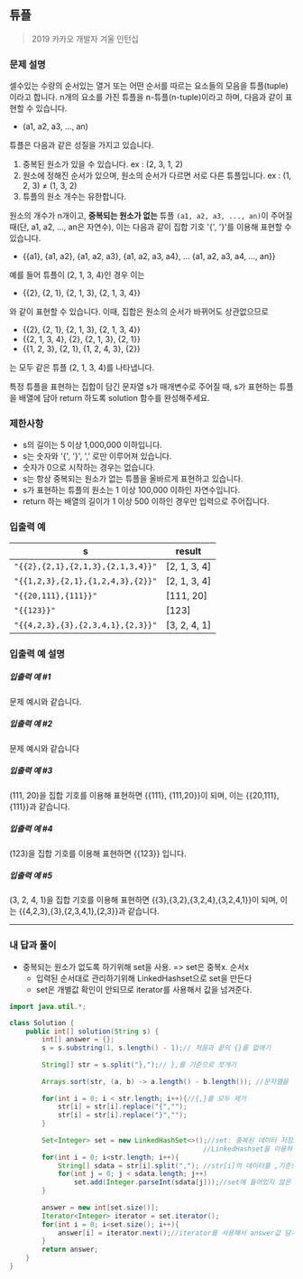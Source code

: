 ## 튜플

> 2019 카카오 개발자 겨울 인턴십

### 문제 설명

셀수있는 수량의 순서있는 열거 또는 어떤 순서를 따르는 요소들의 모음을 튜플(tuple)이라고 합니다. n개의 요소를 가진 튜플을 n-튜플(n-tuple)이라고 하며, 다음과 같이 표현할 수 있습니다.

- (a1, a2, a3, ..., an)

튜플은 다음과 같은 성질을 가지고 있습니다.

1. 중복된 원소가 있을 수 있습니다. ex : (2, 3, 1, 2)
2. 원소에 정해진 순서가 있으며, 원소의 순서가 다르면 서로 다른 튜플입니다. ex : (1, 2, 3) ≠ (1, 3, 2)
3. 튜플의 원소 개수는 유한합니다.

원소의 개수가 n개이고, **중복되는 원소가 없는** 튜플 `(a1, a2, a3, ..., an)`이 주어질 때(단, a1, a2, ..., an은 자연수), 이는 다음과 같이 집합 기호 '{', '}'를 이용해 표현할 수 있습니다.

- {{a1}, {a1, a2}, {a1, a2, a3}, {a1, a2, a3, a4}, ... {a1, a2, a3, a4, ..., an}}

예를 들어 튜플이 (2, 1, 3, 4)인 경우 이는

- {{2}, {2, 1}, {2, 1, 3}, {2, 1, 3, 4}}

와 같이 표현할 수 있습니다. 이때, 집합은 원소의 순서가 바뀌어도 상관없으므로

- {{2}, {2, 1}, {2, 1, 3}, {2, 1, 3, 4}}
- {{2, 1, 3, 4}, {2}, {2, 1, 3}, {2, 1}}
- {{1, 2, 3}, {2, 1}, {1, 2, 4, 3}, {2}}

는 모두 같은 튜플 (2, 1, 3, 4)를 나타냅니다.

특정 튜플을 표현하는 집합이 담긴 문자열 s가 매개변수로 주어질 때, s가 표현하는 튜플을 배열에 담아 return 하도록 solution 함수를 완성해주세요.

### 제한사항

- s의 길이는 5 이상 1,000,000 이하입니다.
- s는 숫자와 '{', '}', ',' 로만 이루어져 있습니다.
- 숫자가 0으로 시작하는 경우는 없습니다.
- s는 항상 중복되는 원소가 없는 튜플을 올바르게 표현하고 있습니다.
- s가 표현하는 튜플의 원소는 1 이상 100,000 이하인 자연수입니다.
- return 하는 배열의 길이가 1 이상 500 이하인 경우만 입력으로 주어집니다.

### 입출력 예

| s                                 | result       |
| --------------------------------- | ------------ |
| `"{{2},{2,1},{2,1,3},{2,1,3,4}}"` | [2, 1, 3, 4] |
| `"{{1,2,3},{2,1},{1,2,4,3},{2}}"` | [2, 1, 3, 4] |
| `"{{20,111},{111}}"`              | [111, 20]    |
| `"{{123}}"`                       | [123]        |
| `"{{4,2,3},{3},{2,3,4,1},{2,3}}"` | [3, 2, 4, 1] |

### 입출력 예 설명

##### **입출력 예 #1**

문제 예시와 같습니다.

##### **입출력 예 #2**

문제 예시와 같습니다

##### **입출력 예 #3**

(111, 20)을 집합 기호를 이용해 표현하면 {{111}, {111,20}}이 되며, 이는 {{20,111},{111}}과 같습니다.

##### **입출력 예 #4**

(123)을 집합 기호를 이용해 표현하면 {{123}} 입니다.

##### **입출력 예 #5**

(3, 2, 4, 1)을 집합 기호를 이용해 표현하면 {{3},{3,2},{3,2,4},{3,2,4,1}}이 되며, 이는 {{4,2,3},{3},{2,3,4,1},{2,3}}과 같습니다.

---

### 내 답과 풀이

- 중복되는 원소가 없도록 하기위해 set을 사용. => set은 중복x. 순서x
  - 입력된 순서대로 관리하기위해 LinkedHashset으로 set을 만든다
  - set은 개별값 확인이 안되므로 iterator를 사용해서 값을 넘겨준다.



```java
import java.util.*;

class Solution {
    public int[] solution(String s) {
        int[] answer = {};
        s = s.substring(1, s.length() - 1);// 처음과 끝의 {}를 없애기
        
        String[] str = s.split("},");// },를 기준으로 쪼개기
        
        Arrays.sort(str, (a, b) -> a.length() - b.length()); //문자열을 길이순으로 정렬(오름차순)
        
        for(int i = 0; i < str.length; i++){//{,}를 모두 제거
            str[i] = str[i].replace("{","");
            str[i] = str[i].replace("}","");
        }
        
        Set<Integer> set = new LinkedHashSet<>();//set: 중복된 데이터 저장x, 순서x 
                                                //LinkedHashset을 이용하면 입력된 순서대로 데이터를 관리가능
        for(int i = 0; i<str.length; i++){
            String[] sdata = str[i].split(","); //str[i]의 데이터를 ,기준으로 쪼갬
            for(int j = 0; j < sdata.length; j++)
                set.add(Integer.parseInt(sdata[j]));//set에 들어있지 않은 데이터 집어넣음
        }
        
        answer = new int[set.size()];
        Iterator<Integer> iterator = set.iterator();
        for(int i = 0; i<set.size(); i++){
            answer[i] = iterator.next();//iterator를 사용해서 answer값 담기
        }
        return answer;
    }
}
```





